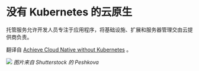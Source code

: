 # 没有 Kubernetes 的云原生

托管服务允许开发人员专注于应用程序，将基础设施、扩展和服务器管理交由云提供商负责。

翻译自 [Achieve Cloud Native without Kubernetes](https://thenewstack.io/achieve-cloud-native-without-kubernetes/) 。

![](https://cdn.thenewstack.io/media/2023/09/0f3f6ca3-managed-1024x683.jpg)
*图片来自 Shutterstock 的 Peshkova*